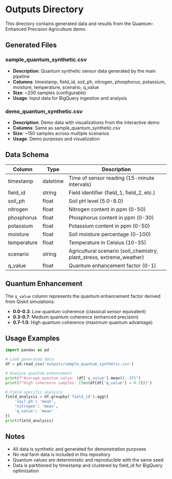 # Outputs Directory

This directory contains generated data and results from the Quantum-Enhanced Precision Agriculture demo.

## Generated Files

### sample_quantum_synthetic.csv
- **Description**: Quantum synthetic sensor data generated by the main pipeline
- **Columns**: timestamp, field_id, soil_ph, nitrogen, phosphorus, potassium, moisture, temperature, scenario, q_value
- **Size**: ~200 samples (configurable)
- **Usage**: Input data for BigQuery ingestion and analysis

### demo_quantum_synthetic.csv
- **Description**: Demo data with visualizations from the interactive demo
- **Columns**: Same as sample_quantum_synthetic.csv
- **Size**: ~150 samples across multiple scenarios
- **Usage**: Demo purposes and visualization

## Data Schema

| Column | Type | Description |
|--------|------|-------------|
| timestamp | datetime | Time of sensor reading (15-minute intervals) |
| field_id | string | Field identifier (field_1, field_2, etc.) |
| soil_ph | float | Soil pH level (5.0-8.0) |
| nitrogen | float | Nitrogen content in ppm (0-50) |
| phosphorus | float | Phosphorus content in ppm (0-30) |
| potassium | float | Potassium content in ppm (0-50) |
| moisture | float | Soil moisture percentage (0-100) |
| temperature | float | Temperature in Celsius (10-35) |
| scenario | string | Agricultural scenario (soil_chemistry, plant_stress, extreme_weather) |
| q_value | float | Quantum enhancement factor (0-1) |

## Quantum Enhancement

The `q_value` column represents the quantum enhancement factor derived from Qiskit simulations:
- **0.0-0.3**: Low quantum coherence (classical sensor equivalent)
- **0.3-0.7**: Medium quantum coherence (enhanced precision)
- **0.7-1.0**: High quantum coherence (maximum quantum advantage)

## Usage Examples

```python
import pandas as pd

# Load generated data
df = pd.read_csv('outputs/sample_quantum_synthetic.csv')

# Analyze quantum enhancement
print(f"Average quantum value: {df['q_value'].mean():.3f}")
print(f"High coherence samples: {len(df[df['q_value'] > 0.7])}")

# Field-specific analysis
field_analysis = df.groupby('field_id').agg({
    'soil_ph': 'mean',
    'nitrogen': 'mean',
    'q_value': 'mean'
})
print(field_analysis)
```

## Notes

- All data is synthetic and generated for demonstration purposes
- No real farm data is included in this repository
- Quantum values are deterministic and reproducible with the same seed
- Data is partitioned by timestamp and clustered by field_id for BigQuery optimization
